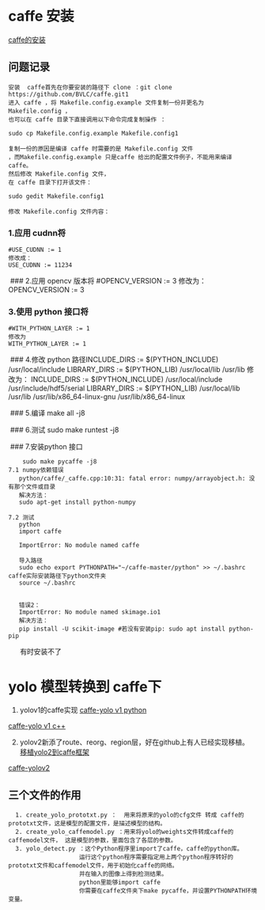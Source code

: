   # caffe 安装
[caffe的安装](https://blog.csdn.net/yhaolpz/article/details/71375762)

   ## 问题记录
    安装  caffe首先在你要安装的路径下 clone ：git clone https://github.com/BVLC/caffe.git1
    进入 caffe ，将 Makefile.config.example 文件复制一份并更名为 Makefile.config ，
    也可以在 caffe 目录下直接调用以下命令完成复制操作 ：

    sudo cp Makefile.config.example Makefile.config1

    复制一份的原因是编译 caffe 时需要的是 Makefile.config 文件
    ，而Makefile.config.example 只是caffe 给出的配置文件例子，不能用来编译 caffe。
    然后修改 Makefile.config 文件，
    在 caffe 目录下打开该文件：

    sudo gedit Makefile.config1

    修改 Makefile.config 文件内容：

 ### 1.应用 cudnn将
    #USE_CUDNN := 1
    修改成： 
    USE_CUDNN := 11234
 ### 2.应用 opencv 版本将
    #OPENCV_VERSION := 3 
    修改为： 
    OPENCV_VERSION := 3

### 3.使用 python 接口将
    #WITH_PYTHON_LAYER := 1 
    修改为 
    WITH_PYTHON_LAYER := 1

 ### 4.修改 python 路径INCLUDE_DIRS := $(PYTHON_INCLUDE) /usr/local/include
    LIBRARY_DIRS := $(PYTHON_LIB) /usr/local/lib /usr/lib 
    修改为： 
    INCLUDE_DIRS := $(PYTHON_INCLUDE) /usr/local/include /usr/include/hdf5/serial
    LIBRARY_DIRS := $(PYTHON_LIB) /usr/local/lib /usr/lib /usr/lib/x86_64-linux-gnu /usr/lib/x86_64-linux


 ### 5.编译
        make all -j8

 ### 6.测试
        sudo make runtest -j8

 ### 7.安装python 接口
 
        sudo make pycaffe -j8
    7.1 numpy依赖错误
       python/caffe/_caffe.cpp:10:31: fatal error: numpy/arrayobject.h: 没有那个文件或目录
       解决方法：
       sudo apt-get install python-numpy

    7.2 测试  
       python
       import caffe

       ImportError: No module named caffe

       导入路径
       sudo echo export PYTHONPATH="~/caffe-master/python" >> ~/.bashrc caffe实际安装路径下python文件夹
       source ~/.bashrc


       错误2：
       ImportError: No module named skimage.io1 
       解决方法：
       pip install -U scikit-image #若没有安装pip: sudo apt install python-pip
       有时安装不了
# yolo 模型转换到 caffe下
1. yolov1的caffe实现
[caffe-yolo v1 python](https://github.com/xingwangsfu/caffe-yolo)

[caffe-yolo v1  c++](https://github.com/yeahkun/caffe-yolo)

2. yolov2新添了route、reorg、region层，好在github上有人已经实现移植。
[移植yolo2到caffe框架](https://github.com/hustzxd/z1)

[caffe-yolov2](https://github.com/gklz1982/caffe-yolov2)


## 三个文件的作用
      1. create_yolo_prototxt.py ：  用来将原来的yolo的cfg文件 转成 caffe的prototxt文件，这是模型的配置文件，是描述模型的结构。
      2. create_yolo_caffemodel.py ：用来将yolo的weights文件转成caffe的caffemodel文件， 这是模型的参数，里面包含了各层的参数。
      3. yolo_detect.py ：这个Python程序里import了caffe，caffe的python库。
                        运行这个python程序需要指定用上两个python程序转好的prototxt文件和caffemodel文件，用于初始化caffe的网络。
                        并在输入的图像上得到检测结果。
                        python里能够import caffe 
                        你需要在caffe文件夹下make pycaffe，并设置PYTHONPATH环境变量。



